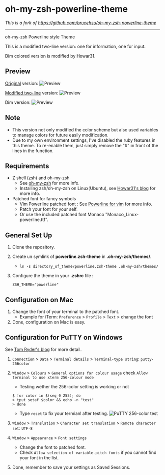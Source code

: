 # oh-my-zsh-powerline-theme

*This is a fork of https://github.com/brucehsu/oh-my-zsh-powerline-theme*

---

oh-my-zsh Powerline style Theme

This is a modified two-line version: one for information, one for input.

Dim colored version is modified by Howar31.

## Preview

[Original](https://github.com/jeremyFreeAgent/oh-my-zsh-powerline-theme) version:
![Preview](http://github.com/jeremyFreeAgent/oh-my-zsh-powerline-theme/raw/master/preview.png)

[Modified two-line](https://github.com/brucehsu/oh-my-zsh-powerline-theme) version:
![Preview](https://raw.github.com/brucehsu/oh-my-zsh-powerline-theme/master/twoline-preview.png)

Dim version:
![Preview](https://raw.github.com/howar31/oh-my-zsh-powerline-theme/master/dim-preview.png)

## Note

* This version not only modified the color scheme but also used variables to manage colors for future easily modification.
* Due to my own environment settings, I've disabled the ruby features in this theme.  To re-enable them, just simply remove the "#" in front of the lines in the function.

## Requirements

* Z shell (zsh) and oh-my-zsh
	* See [oh-my-zsh](https://github.com/robbyrussell/oh-my-zsh) for more info.
	* Installing zsh/oh-my-zsh on Linux(Ubuntu), see [Howar31's blog](http://blog.howar31.com/install-zsh-oh-my-zsh-on-ubuntu/) for more info.
* Patched font for fancy symbols
	* Vim Powerline patched font : See [Powerline for vim](https://github.com/Lokaltog/vim-powerline.git) for more info.
	* Patch your font for your self.
	* Or use the included patched font Monaco "Monaco_Linux-powerline.ttf".

## General Set Up

1. Clone the repository.

2. Create un symlink of **powerline.zsh-theme** in **.oh-my-zsh/themes/**.
	* `ln -s directory_of_theme/powerline.zsh-theme .oh-my-zsh/themes/`

3. Configure the theme in your **.zshrc** file :

    ```
    ZSH_THEME="powerline"
    ```

## Configuration on Mac

1. Change the font of your terminal to the patched font.
	* Example for iTerm: `Preference` > `Profile` > `Text` > change the font
2. Done, configuration on Mac is easy.

## Configuration for PuTTY on Windows

See [Tom Ryder's blog](http://blog.sanctum.geek.nz/putty-configuration/) for more detail.

1. `Connection` > `Data` > `Terminal details` > `Terminal-type string`: `putty-256color`
2. `Window` > `Colours` > `General options for colour usage` check `Allow terminal to use xterm 256-colour mode`
	* Testing wether the 256-color setting is working or not

	```
	$ for color in $(seq 0 255); do
	> tput setaf $color && echo -n "test"
	> done
	```
	* Type `reset` to fix your termianl after testing.
![PuTTY 256-color test](https://raw.github.com/howar31/oh-my-zsh-powerline-theme/master/putty-256color-test.png)

3. `Window` > `Translation` > `Character set translation` > `Remote character set`: `UTF-8` 
4. `Window` > `Appearance` > `Font settings`
	* Change the font to patched font.
	* Check `Allow selection of variable-pitch fonts` if you cannot find your font in the list.
5. Done, remember to save your settings as Saved Sessions.
